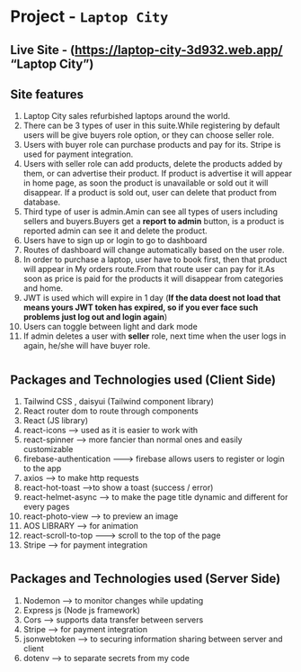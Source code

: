 

# Project -  **`Laptop City`**


## **Live Site** - (https://laptop-city-3d932.web.app/ “Laptop City”)








## Site features

1. Laptop City sales refurbished laptops around the world.
2. There can be 3 types of user in this suite.While registering by default users will be give buyers role option, or they can choose seller role.
3. Users with buyer role can purchase products and pay for its. Stripe is used for payment integration.
4. Users with seller role can add products, delete the products added by them, or can advertise their product. If product is advertise it will appear in home page, as soon the product is unavailable or sold out it will disappear. If a product is sold out, user can delete that product from database.
5. Third type of user is admin.Amin can see all types of users including sellers and buyers.Buyers get a **report to admin** button, is a product is reported admin can see it and delete the product.
6. Users have to sign up or login to go to dashboard
7. Routes of dashboard will change automatically based on the user role.
8. In order to purchase a laptop, user have to book first, then that product will appear in My orders route.From that route user can pay for it.As soon as price is paid for the products it will disappear from categories and home.
9. JWT is used which will expire in 1 day (**If the data doest not load that means yours JWT token has expired, so if you ever face such problems just log out and login again**)
10. Users can toggle between light and dark mode
11. If admin deletes a user with **seller** role, next time when the user logs in again, he/she will have buyer role.

#

## Packages and Technologies used (Client Side)

1. Tailwind CSS , daisyui (Tailwind component library)
2. React router dom to route through components
3. React (JS library)
4. react-icons --> used as it is easier to work with
5. react-spinner --> more fancier than normal ones and easily customizable
6. firebase-authentication ---> firebase allows users to register or login to the app
7. axios --> to make http requests
8. react-hot-toast -->to show a toast (success / error)
9. react-helmet-async --> to make the page title dynamic and different for every pages
10. react-photo-view --> to preview an image
11. AOS LIBRARY --> for animation
12. react-scroll-to-top ---> scroll to the top of the page
13. Stripe --> for payment integration

#

## Packages and Technologies used (Server Side)

1. Nodemon --> to monitor changes while updating
2. Express js (Node js framework)
3. Cors --> supports data transfer between servers
4. Stripe --> for payment integration
5. jsonwebtoken --> to securing information sharing between server and client
6. dotenv --> to separate secrets from my code
